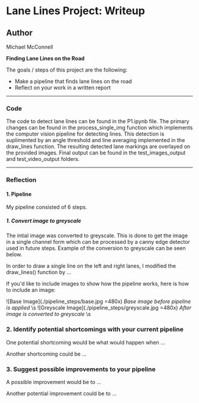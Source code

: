 # **Lane Lines Project: Writeup** 

## Author
Michael McConnell

**Finding Lane Lines on the Road**

The goals / steps of this project are the following:
* Make a pipeline that finds lane lines on the road
* Reflect on your work in a written report

--- 
### Code
The code to detect lane lines can be found in the P1.ipynb file. The primary changes can be found in the process_single_img function which implements the computer vision pipeline for detecting lines. This detection is suplimented by an angle threshold and line averaging implemented in the draw_lines function. The resulting detected lane markings are overlayed on the provided images. Final output can be found in the test_images_output and test_video_output folders. 

[//]: # (Image References)

---

### Reflection

#### 1. Pipeline

My pipeline consisted of 6 steps. 
##### 1. Convert image to greyscale
The intial image was converted to greyscale. This is done to get the image in a single channel form which can be processed by a canny edge detector used in future steps. Example of the conversion to greyscale can be seen below.


In order to draw a single line on the left and right lanes, I modified the draw_lines() function by ...

If you'd like to include images to show how the pipeline works, here is how to include an image: 

![Base Image](./pipeline_steps/base.jpg =480x)
*Base image before pipeline is applied*
\s
![Greyscale Image](./pipeline_steps/greyscale.jpg =480x)
*After image is converted to greyscale*
\s


### 2. Identify potential shortcomings with your current pipeline


One potential shortcoming would be what would happen when ... 

Another shortcoming could be ...


### 3. Suggest possible improvements to your pipeline

A possible improvement would be to ...

Another potential improvement could be to ...
